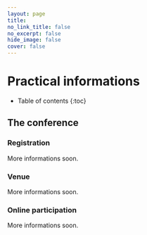 ```yaml
---
layout: page
title: 
no_link_title: false 
no_excerpt: false 
hide_image: false
cover: false
---
```


# Practical informations

* Table of contents
{:toc}

## The conference
### Registration

More informations soon.

### Venue

More informations soon. 

### Online participation

More informations soon.